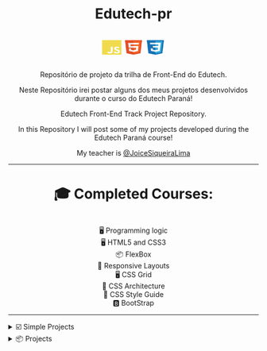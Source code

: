 <h1 align="center">Edutech-pr</h1>

<div align="center "style="display: inline_block"><br>
  <img align="center" alt="Rafa-Js" height="30" width="40" src="https://raw.githubusercontent.com/devicons/devicon/master/icons/javascript/javascript-plain.svg">
  <img align="center" alt="Rafa-HTML" height="30" width="40" src="https://raw.githubusercontent.com/devicons/devicon/master/icons/html5/html5-original.svg">
  <img align="center" alt="Rafa-CSS" height="30" width="40" src="https://raw.githubusercontent.com/devicons/devicon/master/icons/css3/css3-original.svg">
</div>

<br>

<p align="center"> Repositório de projeto da trilha de Front-End do Edutech.</p>

<p align="center"> Neste Repositório irei postar alguns dos meus projetos desenvolvidos durante o curso do Edutech Paraná!</p>

<p align="center"> Edutech Front-End Track Project Repository.</p>

<p align="center"> In this Repository I will post some of my projects developed during the Edutech Paraná course!</p>

<p align="center"> My teacher is <a href="https://github.com/profJoice">@JoiceSiqueiraLima</a></p>

------
<div align="center">
  <h1>🎓 Completed Courses:</h1>
  <br>
  🖥️ Programming logic
  <br>
  🖥️ HTML5 and CSS3
  <br>
  📦 FlexBox
  <br>
  📱 Responsive Layouts
  <br>
  🖥️ CSS Grid
  <br>
  📂 CSS Architecture
  <br>
  📁 CSS Style Guide
  <br>
  🅱️ BootStrap
  <br>
</div>

------

<details>
<summary> ☑️ Simple Projects</summary>
  <article>
    <a href="https://github.com/WillianMateusUss/edutech-pr/tree/main/Dark%20Mode">
      <img height="80em" align="center" src="https://user-images.githubusercontent.com/87039489/135179654-5dcc3473-16f2-4f8d-9a15-d4167bf92cd0.png"/>
    </a>
      Simple Dark Mode
  </article>
</details>

<details>
<summary> 📦 Projects</summary>
  <article>
    <a href="https://github.com/WillianMateusUss/edutech-pr/tree/main/Mega%20Funk%20News">
      <img height="100em" align="center" src="https://github.com/WillianMateusUss/edutech-pr/blob/main/Mega%20Funk%20News/logo.png"/>
    </a>
      First Version
  </article>
</details>
